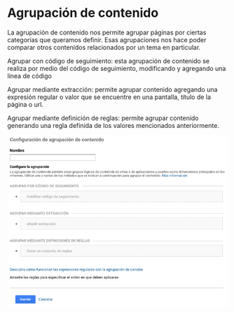 # Agrupación de contenido

La agrupación de contenido nos permite agrupar páginas por ciertas categorías que queramos definir. Esas agrupaciones nos hace poder comparar otros contenidos relacionados por un tema en particular.

Agrupar con código de seguimiento: esta agrupación de contenido se realiza por medio del código de seguimiento, modificando y agregando una linea de código 

Agrupar mediante extracción: permite agrupar contenido agregando una expresión regular o valor que se encuentre en una pantalla, título de la página o url.

Agrupar mediante definición de reglas: permite agrupar contenido generando una regla definida de los valores mencionados anteriormente.

![](../../.gitbook/assets/captura-de-pantalla-2019-09-30-a-la-s-01.52.06.png)

